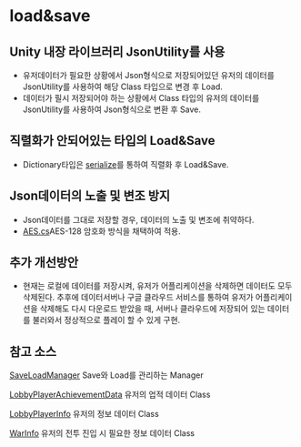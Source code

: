 # load&save

## Unity 내장 라이브러리 JsonUtility를 사용
* 유저데이터가 필요한 상황에서 Json형식으로 저장되어있던 유저의 데이터를 JsonUtility를 사용하여 해당 Class 타입으로 변경 후 Load.
* 데이터가 필시 저장되어야 하는 상황에서 Class 타입의 유저의 데이터를 JsonUtility를 사용하여 Json형식으로 변환 후 Save.

## 직렬화가 안되어있는 타입의 Load&Save
* Dictionary타입은 [serialize](../serialize/Serialize.md)를 통하여 직렬화 후 Load&Save.

## Json데이터의 노출 및 변조 방지
* Json데이터를 그대로 저장할 경우, 데이터의 노출 및 변조에 취약하다.
* [AES.cs](../../Assets/Scripts/Util/SaveLoadManager/AES/AES.cs)AES-128 암호화 방식을 채택하여 적용.

## 추가 개선방안
* 현재는 로컬에 데이터를 저장시켜, 유저가 어플리케이션을 삭제하면 데이터도 모두 삭제된다. 추후에 데이터서버나 구글 클라우드 서비스를 통하여 유저가 어플리케이션을 삭제해도 다시 다운로드 받았을 때, 서버나 클라우드에 저장되어 있는 데이터를 불러와서 정상적으로 플레이 할 수 있게 구현.

## 참고 소스
[SaveLoadManager](../../Assets/Scripts/Util/SaveLoadManager/SaveLoadManager.cs) Save와 Load를 관리하는 Manager

[LobbyPlayerAchievementData](../../Assets/Scripts/Unit/LobbyPlayer/LobbyPlayerAchievementData.cs) 유저의 업적 데이터 Class

[LobbyPlayerInfo](../../Assets/Scripts/Unit/LobbyPlayer/Info/LobbyPlayerInfo.cs) 유저의 정보 데이터 Class

[WarInfo](../../Assets/Scripts/Unit/LobbyPlayer/Info/WarInfo.cs) 유저의 전투 진입 시 필요한 정보 데이터 Class